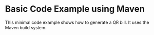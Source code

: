 # Basic Code Example using Maven

This minimal code example shows how to generate a QR bill. It uses the Maven build system.
